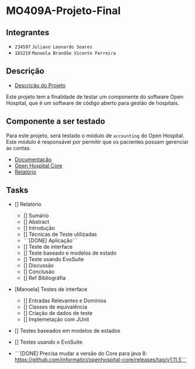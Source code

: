# MO409A-Projeto-Final

## Integrantes

- `234597` `Juliano Leonardo Soares`
- `183219` `Manoela Brandão Vicente Ferreira`

## Descrição

- [Descrição do Projeto](./Projeto-Descricao.pdf)

Este projeto tem a finalidade de testar um componente do software Open Hospital, que é um software de código aberto para gestão de hospitais.

## Componente a ser testado

Para este projeto, será testado o módulo de `accounting` do Open Hospital. Este módulo é responsável por permitir que os pacientes possam gerenciar as contas.

- [Documentação](https://github.com/informatici/openhospital-doc/blob/master/doc_user/UserManual.adoc#6-accounting-accounting)
- [Open Hospital Core](https://github.com/informatici/openhospital-core)
- [Relatório](https://www.overleaf.com/5443663846dctrwbmyvnwt#c21917)

## Tasks

- [] Relatório
    - [] Sumário
    - [] Abstract
    - [] Introdução
    - [] Técnicas de Teste utilizadas
    - ˜˜[DONE] Aplicação˜˜
    - [] Teste de interface
    - [] Teste baseado e modelos de estado
    - [] Teste usando EvoSuite
    - [] Discussão
    - [] Conclusão
    - [] Ref Bibliográfia
- [Manoela] Testes de interface
    - [] Entradas Relevantes e Domínios
    - [] Classes de equivalência
    - [] Criação de dados de teste
    - [] Implemetação com JUnit
- [] Testes baseados em modelos de estados
- [] Testes usando o EvoSuite


- ˜˜[DONE] Precisa mudar a versão do Core para java 8: https://github.com/informatici/openhospital-core/releases/tag/v1.11.5˜˜